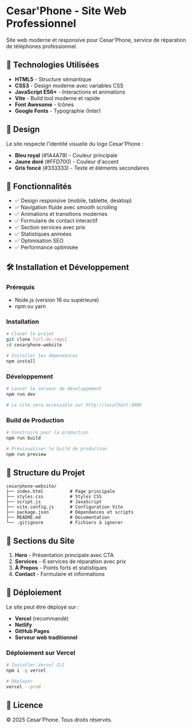 
# Cesar'Phone - Site Web Professionnel

Site web moderne et responsive pour Cesar'Phone, service de réparation de téléphones professionnel.

## 🚀 Technologies Utilisées

- **HTML5** - Structure sémantique
- **CSS3** - Design moderne avec variables CSS
- **JavaScript ES6+** - Interactions et animations
- **Vite** - Build tool moderne et rapide
- **Font Awesome** - Icônes
- **Google Fonts** - Typographie (Inter)

## 🎨 Design

Le site respecte l'identité visuelle du logo Cesar'Phone :
- **Bleu royal** (#1A4A79) - Couleur principale
- **Jaune doré** (#FFD700) - Couleur d'accent
- **Gris foncé** (#333333) - Texte et éléments secondaires

## 📱 Fonctionnalités

- ✅ Design responsive (mobile, tablette, desktop)
- ✅ Navigation fluide avec smooth scrolling
- ✅ Animations et transitions modernes
- ✅ Formulaire de contact interactif
- ✅ Section services avec prix
- ✅ Statistiques animées
- ✅ Optimisation SEO
- ✅ Performance optimisée

## 🛠️ Installation et Développement

### Prérequis
- Node.js (version 16 ou supérieure)
- npm ou yarn

### Installation
```bash
# Cloner le projet
git clone [url-du-repo]
cd cesarphone-website

# Installer les dépendances
npm install
```

### Développement
```bash
# Lancer le serveur de développement
npm run dev

# Le site sera accessible sur http://localhost:3000
```

### Build de Production
```bash
# Construire pour la production
npm run build

# Prévisualiser le build de production
npm run preview
```

## 📁 Structure du Projet

```
cesarphone-website/
├── index.html          # Page principale
├── styles.css          # Styles CSS
├── script.js           # JavaScript
├── vite.config.js      # Configuration Vite
├── package.json        # Dépendances et scripts
├── README.md           # Documentation
└── .gitignore          # Fichiers à ignorer
```

## 🎯 Sections du Site

1. **Hero** - Présentation principale avec CTA
2. **Services** - 6 services de réparation avec prix
3. **À Propos** - Points forts et statistiques
4. **Contact** - Formulaire et informations

## 🚀 Déploiement

Le site peut être déployé sur :
- **Vercel** (recommandé)
- **Netlify**
- **GitHub Pages**
- **Serveur web traditionnel**

### Déploiement sur Vercel
```bash
# Installer Vercel CLI
npm i -g vercel

# Déployer
vercel --prod
```



## 📄 Licence

© 2025 Cesar'Phone. Tous droits réservés.

